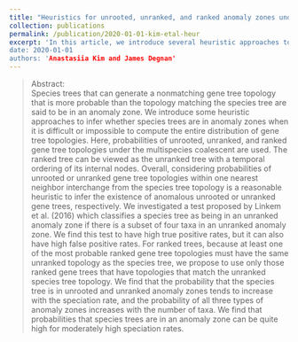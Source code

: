 ```yaml
---
title: "Heuristics for unrooted, unranked, and ranked anomaly zones under birth-death models"
collection: publications
permalink: /publication/2020-01-01-kim-etal-heur
excerpt: 'In this article, we introduce several heuristic approaches to infer whether species trees are in anomaly zones when it is difficult or impossible to compute the entire distribution of gene tree topologies. 
date: 2020-01-01
authors: 'Anastasiia Kim and James Degnan'
---
```



>Abstract: <br/> Species trees that can generate a nonmatching gene tree topology that is more probable than the topology matching the species tree are said to be in an anomaly zone. We introduce some heuristic approaches to infer whether species trees are in anomaly zones when it is difficult or impossible to compute the entire distribution of gene tree topologies. Here, probabilities of unrooted, unranked, and ranked gene tree topologies under the multispecies coalescent are used. The ranked tree can be viewed as the unranked tree with a temporal ordering of its internal nodes. Overall, considering probabilities of unrooted or unranked gene tree topologies within one nearest neighbor interchange from the species tree topology is a reasonable heuristic to infer the existence of anomalous unrooted or unranked gene trees, respectively. We investigated a test proposed by Linkem et al. (2016) which classifies a species tree as being in an unranked anomaly zone if there is a subset of four taxa in an unranked anomaly zone. We find this test to have high true positive rates, but it can also have high false positive rates. For ranked trees, because at least one of the most probable ranked gene tree topologies must have the same unranked topology as the species tree, we propose to use only those ranked gene trees that have topologies that match the unranked species tree topology. We find that the probability that the species tree is in unrooted and unranked anomaly zones tends to increase with the speciation rate, and the probability of all three types of anomaly zones increases with the number of taxa. We find that probabilities that species trees are in an anomaly zone can be quite high for moderately high speciation rates.
